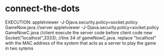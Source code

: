 # connect-the-dots
EXECUTION:
appletviewer -J-Djava.security.policy=socket.policy GameNow.java //server
appletviewer -J-Djava.security.policy=socket.policy GameNowC.java //client
execute the server code before client code
new Socket("localhost",3333); //line 34 of gameNowC.java. replace "localhost" with the MAC address of the system that acts as a server to play the game in two sytems
